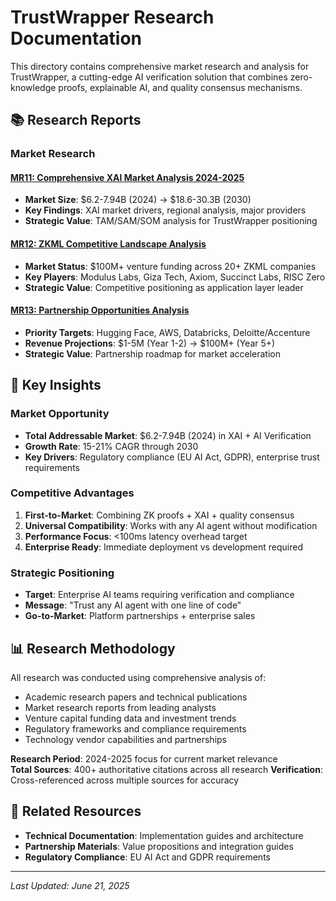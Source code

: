 # TrustWrapper Research Documentation

This directory contains comprehensive market research and analysis for TrustWrapper, a cutting-edge AI verification solution that combines zero-knowledge proofs, explainable AI, and quality consensus mechanisms.

## 📚 Research Reports

### Market Research

#### [MR11: Comprehensive XAI Market Analysis 2024-2025](market_research/MR11_comprehensive_xai_market_analysis_2024_2025.md)
- **Market Size**: $6.2-7.94B (2024) → $18.6-30.3B (2030)
- **Key Findings**: XAI market drivers, regional analysis, major providers
- **Strategic Value**: TAM/SAM/SOM analysis for TrustWrapper positioning

#### [MR12: ZKML Competitive Landscape Analysis](market_research/MR12_zkml_competitive_landscape_analysis.md)  
- **Market Status**: $100M+ venture funding across 20+ ZKML companies
- **Key Players**: Modulus Labs, Giza Tech, Axiom, Succinct Labs, RISC Zero
- **Strategic Value**: Competitive positioning as application layer leader

#### [MR13: Partnership Opportunities Analysis](market_research/MR13_partnership_opportunities_analysis.md)
- **Priority Targets**: Hugging Face, AWS, Databricks, Deloitte/Accenture
- **Revenue Projections**: $1-5M (Year 1-2) → $100M+ (Year 5+)
- **Strategic Value**: Partnership roadmap for market acceleration

## 🎯 Key Insights

### Market Opportunity
- **Total Addressable Market**: $6.2-7.94B (2024) in XAI + AI Verification
- **Growth Rate**: 15-21% CAGR through 2030
- **Key Drivers**: Regulatory compliance (EU AI Act, GDPR), enterprise trust requirements

### Competitive Advantages
1. **First-to-Market**: Combining ZK proofs + XAI + quality consensus
2. **Universal Compatibility**: Works with any AI agent without modification
3. **Performance Focus**: <100ms latency overhead target
4. **Enterprise Ready**: Immediate deployment vs development required

### Strategic Positioning
- **Target**: Enterprise AI teams requiring verification and compliance
- **Message**: "Trust any AI agent with one line of code"
- **Go-to-Market**: Platform partnerships + enterprise sales

## 📊 Research Methodology

All research was conducted using comprehensive analysis of:
- Academic research papers and technical publications
- Market research reports from leading analysts
- Venture capital funding data and investment trends
- Regulatory frameworks and compliance requirements
- Technology vendor capabilities and partnerships

**Research Period**: 2024-2025 focus for current market relevance  
**Total Sources**: 400+ authoritative citations across all research
**Verification**: Cross-referenced across multiple sources for accuracy

## 🔗 Related Resources

- **Technical Documentation**: Implementation guides and architecture
- **Partnership Materials**: Value propositions and integration guides
- **Regulatory Compliance**: EU AI Act and GDPR requirements

---

*Last Updated: June 21, 2025*